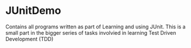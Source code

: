 # JUnitDemo

Contains all programs written as part of Learning and using JUnit. This is a small part in the bigger series of tasks involvied in learning Test Driven Development (TDD)
